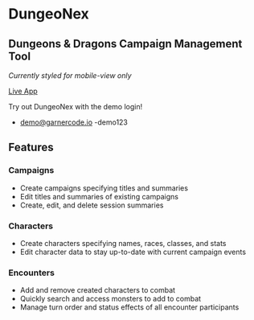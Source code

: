 # DungeoNex
## Dungeons & Dragons Campaign Management Tool
*Currently styled for mobile-view only*

[Live App](https://dungeonex.vercel.app/login)

Try out DungeoNex with the demo login!
- demo@garnercode.io
-demo123

## Features

### Campaigns
- Create campaigns specifying titles and summaries
- Edit titles and summaries of existing campaigns
- Create, edit, and delete session summaries

### Characters
- Create characters specifying names, races, classes, and stats
- Edit character data to stay up-to-date with current campaign events

### Encounters
- Add and remove created characters to combat
- Quickly search and access monsters to add to combat
- Manage turn order and status effects of all encounter participants
